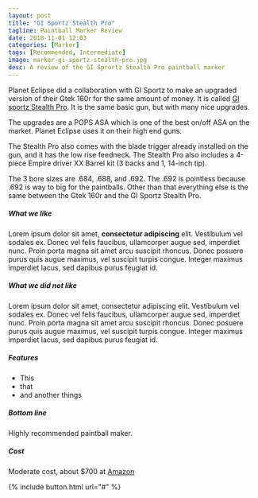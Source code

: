 ```yaml
---
layout: post
title: "GI Sportz Stealth Pro"
tagline: Paintball Marker Review
date: 2018-11-01 12:03
categories: [Marker]
tags: [Recommended, Intermediate]
image: marker-gi-sportz-stealth-pro.jpg
desc: A review of the GI Sprortz Stealth Pro paintball marker
---
```


Planet Eclipse did a collaboration with GI Sportz to make an upgraded version of their Gtek 160r for the same amount of money. It is called [GI sportz Stealth Pro][aws]. It is the same basic gun, but with many nice upgrades.

The upgrades are a POPS ASA which is one of the best on/off ASA on the market. Planet Eclipse uses it on their high end guns. 

The Stealth Pro also comes with the blade trigger already installed on the gun, and it has the low rise feedneck. The Stealth Pro also includes a 4-piece Empire driver XX Barrel kit (3 backs and 1, 14-inch tip). 

The 3 bore sizes are .684, .688, and .692. The .692 is pointless because .692 is way to big for the paintballs. Other than that everything else is the same between the Gtek 160r and the GI Sportz Stealth Pro.


##### What we like

Lorem ipsum dolor sit amet, **consectetur adipiscing** elit. Vestibulum vel sodales ex. Donec vel felis faucibus, ullamcorper augue sed, imperdiet nunc. Proin porta magna sit amet arcu suscipit rhoncus. Donec posuere purus quis augue maximus, vel suscipit turpis congue. Integer maximus imperdiet lacus, sed dapibus purus feugiat id. 

##### What we did not like

Lorem ipsum dolor sit amet, consectetur adipiscing elit. Vestibulum vel sodales ex. Donec vel felis faucibus, ullamcorper augue sed, imperdiet nunc. Proin porta magna sit amet arcu suscipit rhoncus. Donec posuere purus quis augue maximus, vel suscipit turpis congue. Integer maximus imperdiet lacus, sed dapibus purus feugiat id. 

##### Features

* This
* that
* and another things

##### Bottom line

Highly recommended paintball maker.

##### Cost 

Moderate cost, about $700 at [Amazon][aws]


{% include button.html url="#" %}


[aws]: # "Link to GI Sportz Stealth Pro Paintball Marker at Amazon"
